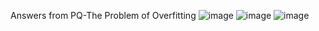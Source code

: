 Answers from PQ-The Problem of Overfitting
![image](https://github.com/haomail/Supervised-ML/assets/141924190/084537af-ec10-4af8-8708-d0edb80b7df2)
![image](https://github.com/haomail/Supervised-ML/assets/141924190/6669b54a-395d-4518-8596-f4af1967b7fb)
![image](https://github.com/haomail/Supervised-ML/assets/141924190/d7ad56ad-a904-4729-858f-2c374955858e)
